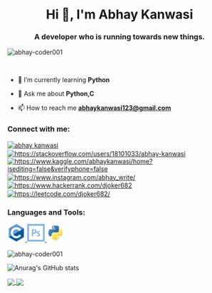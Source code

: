 <h1 align="center">Hi 👋, I'm Abhay Kanwasi</h1>
<h3 align="center">A developer who is running towards new things.</h3>

<p align="left"> <img src="https://komarev.com/ghpvc/?username=abhay-coder001&label=Profile%20views&color=0e75b6&style=flat" alt="abhay-coder001" /> </p>


<p align="left"> <a href="https://twitter.com/" target="blank"><img src="https://img.shields.io/twitter/follow/?logo=twitter&style=for-the-badge" alt="" /></a> </p>

- 🌱 I’m currently learning **Python**

- 💬 Ask me about **Python,C**

- 📫 How to reach me **abhaykanwasi123@gmail.com**

<h3 align="left">Connect with me:</h3>
<p align="left">
<a href="https://linkedin.com/in/abhay kanwasi" target="blank"><img align="center" src="https://raw.githubusercontent.com/rahuldkjain/github-profile-readme-generator/master/src/images/icons/Social/linked-in-alt.svg" alt="abhay kanwasi" height="30" width="40" /></a>
<a href="https://stackoverflow.com/users/https://stackoverflow.com/users/18101033/abhay-kanwasi" target="blank"><img align="center" src="https://raw.githubusercontent.com/rahuldkjain/github-profile-readme-generator/master/src/images/icons/Social/stack-overflow.svg" alt="https://stackoverflow.com/users/18101033/abhay-kanwasi" height="30" width="40" /></a>
<a href="https://kaggle.com/https://www.kaggle.com/abhaykanwasi/home?isediting=false&verifyphone=false" target="blank"><img align="center" src="https://raw.githubusercontent.com/rahuldkjain/github-profile-readme-generator/master/src/images/icons/Social/kaggle.svg" alt="https://www.kaggle.com/abhaykanwasi/home?isediting=false&verifyphone=false" height="30" width="40" /></a>
<a href="https://instagram.com/https://www.instagram.com/abhay_write/" target="blank"><img align="center" src="https://raw.githubusercontent.com/rahuldkjain/github-profile-readme-generator/master/src/images/icons/Social/instagram.svg" alt="https://www.instagram.com/abhay_write/" height="30" width="40" /></a>
<a href="https://www.hackerrank.com/https://www.hackerrank.com/djoker682" target="blank"><img align="center" src="https://raw.githubusercontent.com/rahuldkjain/github-profile-readme-generator/master/src/images/icons/Social/hackerrank.svg" alt="https://www.hackerrank.com/djoker682" height="30" width="40" /></a>
<a href="https://www.leetcode.com/https://leetcode.com/djoker682/" target="blank"><img align="center" src="https://raw.githubusercontent.com/rahuldkjain/github-profile-readme-generator/master/src/images/icons/Social/leet-code.svg" alt="https://leetcode.com/djoker682/" height="30" width="40" /></a>
</p>

<h3 align="left">Languages and Tools:</h3>
<p align="left"> <a href="https://www.cprogramming.com/" target="_blank" rel="noreferrer"> <img src="https://raw.githubusercontent.com/devicons/devicon/master/icons/c/c-original.svg" alt="c" width="40" height="40"/> </a> <a href="https://www.photoshop.com/en" target="_blank" rel="noreferrer"> <img src="https://raw.githubusercontent.com/devicons/devicon/master/icons/photoshop/photoshop-line.svg" alt="photoshop" width="40" height="40"/> </a> <a href="https://www.python.org" target="_blank" rel="noreferrer"> <img src="https://raw.githubusercontent.com/devicons/devicon/master/icons/python/python-original.svg" alt="python" width="40" height="40"/> </a> </p>

<p><img align="center" src="https://github-readme-stats.vercel.app/api/top-langs?username=abhay-coder001&show_icons=true&locale=en&layout=compact" alt="abhay-coder001" /></p>

![Anurag's GitHub stats](https://github-readme-stats.vercel.app/api?username=Abhay-Coder001&show_icons=true&theme=radical)

<a href="https://github.com/anuraghazra/github-readme-stats">
  <img align="center" src="https://github-readme-stats.vercel.app/api/pin/?username=Abhay-Coder001&repo=GoDOT" />
</a>
<a href="https://github.com/anuraghazra/github-readme-status">
  <img align="center" src="https://github-readme-stats.vercel.app/api/pin/?username=Abhay-Coder001&repo=Basic-Python-Programs" />
</a>
